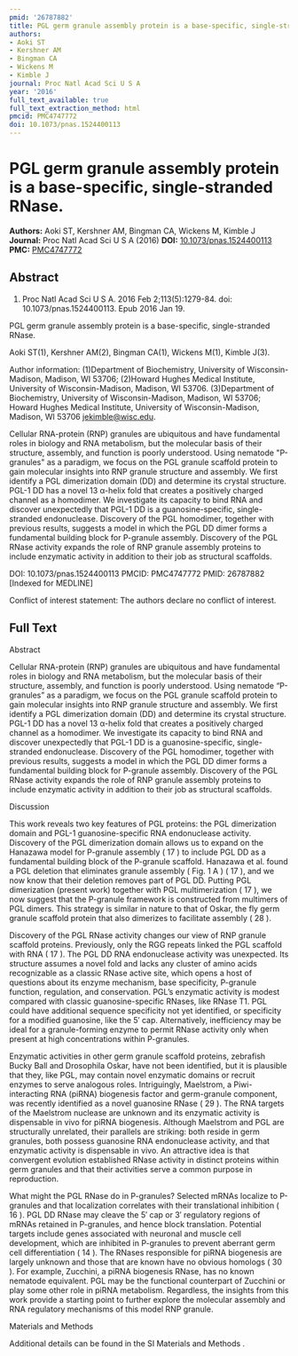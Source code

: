 ```yaml
---
pmid: '26787882'
title: PGL germ granule assembly protein is a base-specific, single-stranded RNase.
authors:
- Aoki ST
- Kershner AM
- Bingman CA
- Wickens M
- Kimble J
journal: Proc Natl Acad Sci U S A
year: '2016'
full_text_available: true
full_text_extraction_method: html
pmcid: PMC4747772
doi: 10.1073/pnas.1524400113
---
```


# PGL germ granule assembly protein is a base-specific, single-stranded RNase.
**Authors:** Aoki ST, Kershner AM, Bingman CA, Wickens M, Kimble J
**Journal:** Proc Natl Acad Sci U S A (2016)
**DOI:** [10.1073/pnas.1524400113](https://doi.org/10.1073/pnas.1524400113)
**PMC:** [PMC4747772](https://www.ncbi.nlm.nih.gov/pmc/articles/PMC4747772/)

## Abstract

1. Proc Natl Acad Sci U S A. 2016 Feb 2;113(5):1279-84. doi: 
10.1073/pnas.1524400113. Epub 2016 Jan 19.

PGL germ granule assembly protein is a base-specific, single-stranded RNase.

Aoki ST(1), Kershner AM(2), Bingman CA(1), Wickens M(1), Kimble J(3).

Author information:
(1)Department of Biochemistry, University of Wisconsin-Madison, Madison, WI 
53706;
(2)Howard Hughes Medical Institute, University of Wisconsin-Madison, Madison, WI 
53706.
(3)Department of Biochemistry, University of Wisconsin-Madison, Madison, WI 
53706; Howard Hughes Medical Institute, University of Wisconsin-Madison, 
Madison, WI 53706 jekimble@wisc.edu.

Cellular RNA-protein (RNP) granules are ubiquitous and have fundamental roles in 
biology and RNA metabolism, but the molecular basis of their structure, 
assembly, and function is poorly understood. Using nematode "P-granules" as a 
paradigm, we focus on the PGL granule scaffold protein to gain molecular 
insights into RNP granule structure and assembly. We first identify a PGL 
dimerization domain (DD) and determine its crystal structure. PGL-1 DD has a 
novel 13 α-helix fold that creates a positively charged channel as a homodimer. 
We investigate its capacity to bind RNA and discover unexpectedly that PGL-1 DD 
is a guanosine-specific, single-stranded endonuclease. Discovery of the PGL 
homodimer, together with previous results, suggests a model in which the PGL DD 
dimer forms a fundamental building block for P-granule assembly. Discovery of 
the PGL RNase activity expands the role of RNP granule assembly proteins to 
include enzymatic activity in addition to their job as structural scaffolds.

DOI: 10.1073/pnas.1524400113
PMCID: PMC4747772
PMID: 26787882 [Indexed for MEDLINE]

Conflict of interest statement: The authors declare no conflict of interest.

## Full Text

Abstract

Cellular RNA-protein (RNP) granules are ubiquitous and have fundamental roles in biology and RNA metabolism, but the molecular basis of their structure, assembly, and function is poorly understood. Using nematode “P-granules” as a paradigm, we focus on the PGL granule scaffold protein to gain molecular insights into RNP granule structure and assembly. We first identify a PGL dimerization domain (DD) and determine its crystal structure. PGL-1 DD has a novel 13 α-helix fold that creates a positively charged channel as a homodimer. We investigate its capacity to bind RNA and discover unexpectedly that PGL-1 DD is a guanosine-specific, single-stranded endonuclease. Discovery of the PGL homodimer, together with previous results, suggests a model in which the PGL DD dimer forms a fundamental building block for P-granule assembly. Discovery of the PGL RNase activity expands the role of RNP granule assembly proteins to include enzymatic activity in addition to their job as structural scaffolds.

Discussion

This work reveals two key features of PGL proteins: the PGL dimerization domain and PGL-1 guanosine-specific RNA endonuclease activity. Discovery of the PGL dimerization domain allows us to expand on the Hanazawa model for P-granule assembly ( 17 ) to include PGL DD as a fundamental building block of the P-granule scaffold. Hanazawa et al. found a PGL deletion that eliminates granule assembly ( Fig. 1 A ) ( 17 ), and we now know that their deletion removes part of PGL DD. Putting PGL dimerization (present work) together with PGL multimerization ( 17 ), we now suggest that the P-granule framework is constructed from multimers of PGL dimers. This strategy is similar in nature to that of Oskar, the fly germ granule scaffold protein that also dimerizes to facilitate assembly ( 28 ).

Discovery of the PGL RNase activity changes our view of RNP granule scaffold proteins. Previously, only the RGG repeats linked the PGL scaffold with RNA ( 17 ). The PGL DD RNA endonuclease activity was unexpected. Its structure assumes a novel fold and lacks any cluster of amino acids recognizable as a classic RNase active site, which opens a host of questions about its enzyme mechanism, base specificity, P-granule function, regulation, and conservation. PGL’s enzymatic activity is modest compared with classic guanosine-specific RNases, like RNase T1. PGL could have additional sequence specificity not yet identified, or specificity for a modified guanosine, like the 5′ cap. Alternatively, inefficiency may be ideal for a granule-forming enzyme to permit RNase activity only when present at high concentrations within P-granules.

Enzymatic activities in other germ granule scaffold proteins, zebrafish Bucky Ball and Drosophila Oskar, have not been identified, but it is plausible that they, like PGL, may contain novel enzymatic domains or recruit enzymes to serve analogous roles. Intriguingly, Maelstrom, a Piwi-interacting RNA (piRNA) biogenesis factor and germ-granule component, was recently identified as a novel guanosine RNase ( 29 ). The RNA targets of the Maelstrom nuclease are unknown and its enzymatic activity is dispensable in vivo for piRNA biogenesis. Although Maelstrom and PGL are structurally unrelated, their parallels are striking: both reside in germ granules, both possess guanosine RNA endonuclease activity, and that enzymatic activity is dispensable in vivo. An attractive idea is that convergent evolution established RNase activity in distinct proteins within germ granules and that their activities serve a common purpose in reproduction.

What might the PGL RNase do in P-granules? Selected mRNAs localize to P-granules and that localization correlates with their translational inhibition ( 16 ). PGL DD RNase may cleave the 5′ cap or 3′ regulatory regions of mRNAs retained in P-granules, and hence block translation. Potential targets include genes associated with neuronal and muscle cell development, which are inhibited in P-granules to prevent aberrant germ cell differentiation ( 14 ). The RNases responsible for piRNA biogenesis are largely unknown and those that are known have no obvious homologs ( 30 ). For example, Zucchini, a piRNA biogenesis RNase, has no known nematode equivalent. PGL may be the functional counterpart of Zucchini or play some other role in piRNA metabolism. Regardless, the insights from this work provide a starting point to further explore the molecular assembly and RNA regulatory mechanisms of this model RNP granule.

Materials and Methods

Additional details can be found in the SI Materials and Methods .

